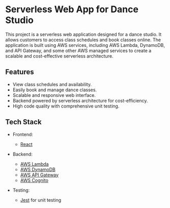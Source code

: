 # Serverless Web App for Dance Studio

This project is a serverless web application designed for a dance studio. It allows customers to access class schedules and book classes online. The application is built using AWS services, including AWS Lambda, DynamoDB, and API Gateway, and some other AWS managed services to create a scalable and cost-effective serverless architecture.

## Features

- View class schedules and availability.
- Easily book and manage dance classes.
- Scalable and responsive web interface.
- Backend powered by serverless architecture for cost-efficiency.
- High code quality with comprehensive unit testing.

## Tech Stack

- Frontend:
  - [React](https://reactjs.org/)

- Backend:
  - [AWS Lambda](https://aws.amazon.com/lambda/)
  - [AWS DynamoDB](https://aws.amazon.com/dynamodb/)
  - [AWS API Gateway](https://aws.amazon.com/api-gateway/)
  - [AWS Cognito](https://aws.amazon.com/cognito/)

- Testing:
  - [Jest](https://jestjs.io/) for unit testing
